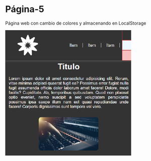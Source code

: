 # Página-5

Página web con cambio de colores y almacenando en LocalStorage

<img src="./assets/img/icono.png" width="400px" height="400px">
